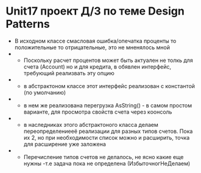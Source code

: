 # Unit17 проект  Д/З по теме Design Patterns

- В исходном классе смасловая ошибка/опечатка  проценты то положительные то отрицательные, это не мненялось мной
- - Поскольку расчет процентов может быть актуален не толкь для счета (Account) но и для кредита,  в обявлен интерфейс, требующий реализвать эту опцию
- - в абстрактоном классе этот интерфейс реализован с константой (по умолчанию)
- - в нем же реализована перегрузка AsString() - в самом простом варианте, для просмотра свойств счета через коонсоль 
- - в наследниках этого абстрактоного класса делаем переопределениееё реализации для разных типов счетов. Пока их 2, но при необходимости список можно и расширить, точка для расширение уже заложена
- - Перечисление типов счетов не делалось, не ясно какие еще нужны -т.е задача пока не определена (ИзбыточногНеДелаем)
